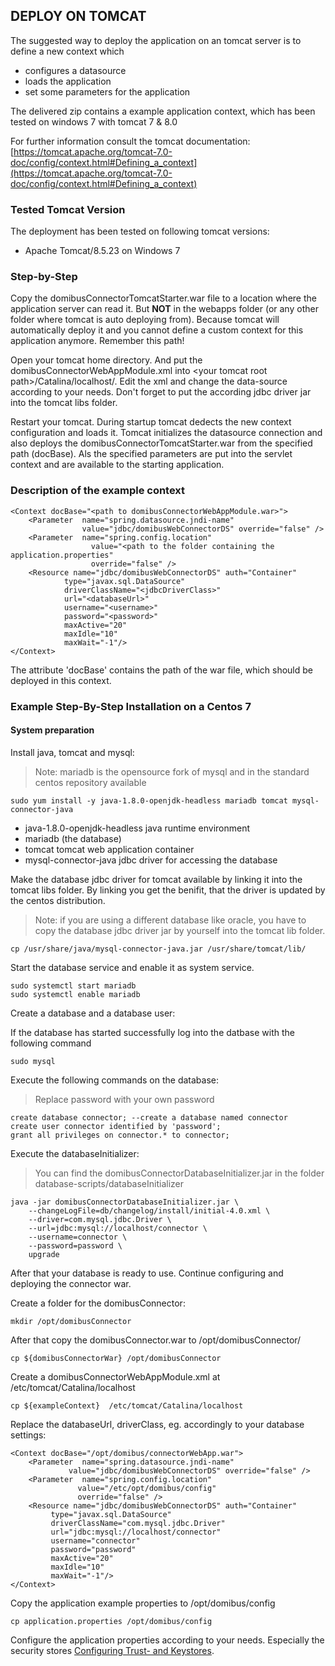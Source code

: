 DEPLOY ON TOMCAT
----------------

The suggested way to deploy the application on an tomcat server is to define a new context which

 * configures a datasource
 * loads the application
 * set some parameters for the application

The delivered zip contains a example application context, which has been tested on windows 7 with tomcat 7 & 8.0

For further information consult the tomcat documentation: [https://tomcat.apache.org/tomcat-7.0-doc/config/context.html#Defining_a_context](https://tomcat.apache.org/tomcat-7.0-doc/config/context.html#Defining_a_context)

### Tested Tomcat Version

The deployment has been tested on following tomcat versions:

 * Apache Tomcat/8.5.23 on Windows 7
 

### Step-by-Step

Copy the domibusConnectorTomcatStarter.war file to a location where the application server can read it. But **NOT** in the
webapps folder (or any other folder where tomcat is auto deploying from). Because tomcat will automatically deploy it and you cannot
define a custom context for this application anymore. Remember this path!

Open your tomcat home directory. And put the domibusConnectorWebAppModule.xml into <your tomcat root path\>/Catalina/localhost/. 
Edit the xml and change the data-source according to your needs. Don't forget to
put the according jdbc driver jar into the tomcat libs folder.

Restart your tomcat. During startup tomcat dedects the new context configuration and loads it. Tomcat initializes the datasource connection
and also deploys the domibusConnectorTomcatStarter.war from the specified path (docBase). Als the specified parameters are put into the servlet
context and are available to the starting application.


### Description of the example context

    <Context docBase="<path to domibusConnectorWebAppModule.war>">  
        <Parameter  name="spring.datasource.jndi-name" 
                    value="jdbc/domibusWebConnectorDS" override="false" />
        <Parameter  name="spring.config.location" 
                      value="<path to the folder containing the application.properties" 
                      override="false" />  
        <Resource name="jdbc/domibusWebConnectorDS" auth="Container"
                type="javax.sql.DataSource" 
                driverClassName="<jdbcDriverClass>"
                url="<databaseUrl>"
                username="<username>" 
                password="<password>" 
                maxActive="20" 
                maxIdle="10"
                maxWait="-1"/>   
    </Context>

The attribute 'docBase' contains the path of the war file, which should be deployed in this context.

### Example Step-By-Step Installation on a Centos 7

#### System preparation

Install java, tomcat and mysql:

> Note: mariadb is the opensource fork of mysql and in the standard centos repository available

    sudo yum install -y java-1.8.0-openjdk-headless mariadb tomcat mysql-connector-java

   * java-1.8.0-openjdk-headless java runtime environment
   * mariadb (the database)
   * tomcat tomcat web application container
   * mysql-connector-java jdbc driver for accessing the database

Make the database jdbc driver for tomcat available by linking it into the tomcat libs folder.
By linking you get the benifit, that the driver is updated by the centos distribution.

> Note: if you are using a different database like oracle, you have to copy the database jdbc driver jar
by yourself into the tomcat lib folder.

    cp /usr/share/java/mysql-connector-java.jar /usr/share/tomcat/lib/


Start the database service and enable it as system service. 

    sudo systemctl start mariadb
    sudo systemctl enable mariadb

Create a database and a database user:  

If the database has started successfully log into the datbase with the following command 
    
    sudo mysql
Execute the following commands on the database:
    
>Replace password with your own password  
    
    create database connector; --create a database named connector
    create user connector identified by 'password';
    grant all privileges on connector.* to connector;   
    
Execute the databaseInitializer:

>You can find the domibusConnectorDatabaseInitializer.jar in the folder database-scripts/databaseInitializer

    java -jar domibusConnectorDatabaseInitializer.jar \
        --changeLogFile=db/changelog/install/initial-4.0.xml \
        --driver=com.mysql.jdbc.Driver \
        --url=jdbc:mysql://localhost/connector \
        --username=connector \
        --password=password \        
        upgrade
          
After that your database is ready to use. Continue configuring and deploying the connector war.          
          

Create a folder for the domibusConnector:

    mkdir /opt/domibusConnector

After that copy the domibusConnector.war to /opt/domibusConnector/
    
    cp ${domibusConnectorWar} /opt/domibusConnector
    
Create a domibusConnectorWebAppModule.xml at /etc/tomcat/Catalina/localhost

    cp ${exampleContext}  /etc/tomcat/Catalina/localhost
    
   
Replace the databaseUrl, driverClass, eg. accordingly to your database settings:

```$xml
<Context docBase="/opt/domibus/connectorWebApp.war">  
    <Parameter  name="spring.datasource.jndi-name" 
             value="jdbc/domibusWebConnectorDS" override="false" />
    <Parameter  name="spring.config.location" 
               value="/etc/opt/domibus/config" 
               override="false" />  
    <Resource name="jdbc/domibusWebConnectorDS" auth="Container"
         type="javax.sql.DataSource" 
         driverClassName="com.mysql.jdbc.Driver"
         url="jdbc:mysql://localhost/connector"
         username="connector" 
         password="password" 
         maxActive="20" 
         maxIdle="10"
         maxWait="-1"/>   
</Context>
```

Copy the application example properties to /opt/domibus/config

    cp application.properties /opt/domibus/config 

Configure the application properties according to your needs. Especially the security stores [Configuring Trust- and Keystores](certificates.html).
